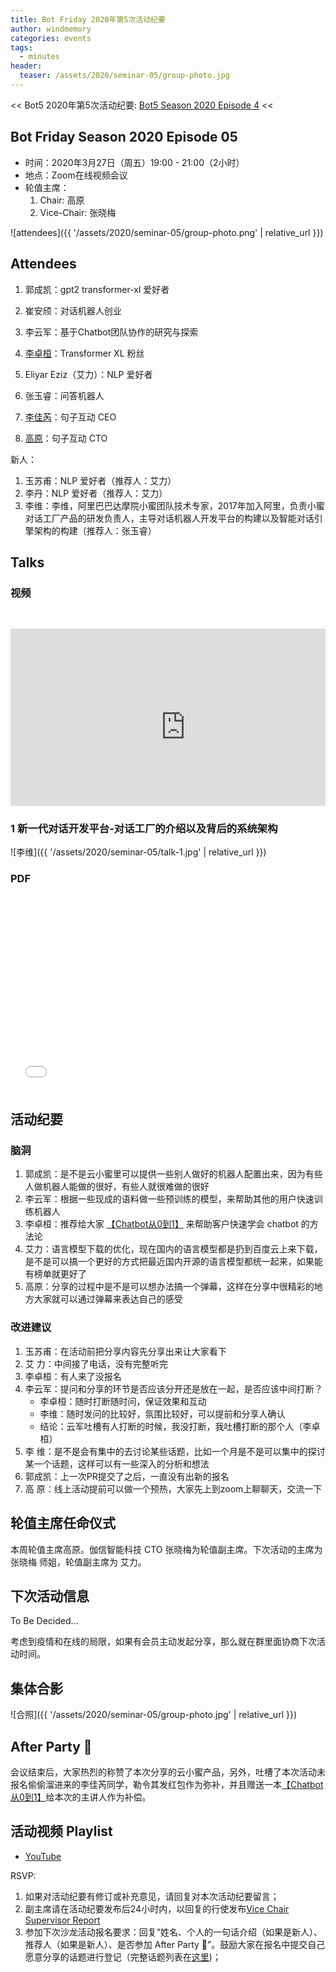 ```yaml
---
title: Bot Friday 2020年第5次活动纪要
author: windmemory
categories: events
tags:
  - minutes
header:
  teaser: /assets/2020/seminar-05/group-photo.jpg
---
```


<< Bot5 2020年第5次活动纪要: [Bot5 Season 2020 Episode 4](https://bot5.club/events/seminar-minutes-2020-04) <<

## Bot Friday Season 2020 Episode 05

- 时间：2020年3月27日（周五）19:00 - 21:00（2小时）
- 地点：Zoom在线视频会议
- 轮值主席：
    1. Chair: 高原
    1. Vice-Chair: 张晓梅

![attendees]({{ '/assets/2020/seminar-05/group-photo.png' | relative_url }})

## Attendees

1. 郭成凯：gpt2 transformer-xl 爱好者
1. 崔安颀：对话机器人创业

1. 李云军：基于Chatbot团队协作的研究与探索
1. [李卓桓](/people/huan/)：Transformer XL 粉丝
1. Eliyar Eziz（艾力）：NLP 爱好者
1. 张玉睿：问答机器人
1. [李佳芮](/people/lijiarui/)：句子互动 CEO
1. [高原](/people/windmemory/)：句子互动 CTO

新人：

1. 玉苏甫：NLP 爱好者（推荐人：艾力）
1. 李丹：NLP 爱好者（推荐人：艾力）
1. 李维：李维，阿里巴巴达摩院小蜜团队技术专家，2017年加入阿里，负责小蜜对话工厂产品的研发负责人，主导对话机器人开发平台的构建以及智能对话引擎架构的构建（推荐人：张玉睿）

## Talks

### 视频

<div class="video-container" style="
    position: relative;
    padding-bottom:56.25%;
    padding-top:30px;
    height:0;
    overflow:hidden;
">
  <iframe width="560" height="315"
    src="https://www.youtube.com/embed/ydq-gRmoxcE"
    frameborder="0"
    allow="accelerometer; autoplay; encrypted-media; gyroscope; picture-in-picture"
    allowfullscreen
  ></iframe>
</div>

### 1 新一代对话开发平台-对话工厂的介绍以及背后的系统架构

![李维]({{ '/assets/2020/seminar-05/talk-1.jpg' | relative_url }})

### PDF

<div class="video-container" style="
    position: relative;
    padding-bottom:56.25%;
    padding-top:30px;
    height:0;
    overflow:hidden;
">
  <iframe
    src='{{ '/assets/js/viewer-js/#/assets/2020/seminar-05/talk-1.pdf' | relative_url }}'
    width='560'
    height='315'
    allowfullscreen
    webkitallowfullscreen
    frameborder="0"
    style="
      position: absolute;
      top:0;
      left:0;
      width:100%;
      height:100%;
    "
  ></iframe>
</div>

## 活动纪要

### 脑洞

1. 郭成凯：是不是云小蜜里可以提供一些别人做好的机器人配置出来，因为有些人做机器人能做的很好，有些人就很难做的很好
1. 李云军：根据一些现成的语料做一些预训练的模型，来帮助其他的用户快速训练机器人
1. 李卓桓：推荐给大家 [【Chatbot从0到1】](https://item.jd.com/12630213.html) 来帮助客户快速学会 chatbot 的方法论
1. 艾力：语言模型下载的优化，现在国内的语言模型都是扔到百度云上来下载，是不是可以搞一个更好的方式把最近国内开源的语言模型都统一起来，如果能有榜单就更好了
1. 高原：分享的过程中是不是可以想办法搞一个弹幕，这样在分享中很精彩的地方大家就可以通过弹幕来表达自己的感受

### 改进建议

1. 玉苏甫：在活动前把分享内容先分享出来让大家看下
1. 艾  力：中间接了电话，没有完整听完
1. 李卓桓：有人来了没报名
1. 李云军：提问和分享的环节是否应该分开还是放在一起，是否应该中间打断？
    - 李卓桓：随时打断随时问，保证效果和互动
    - 李维：随时发问的比较好，氛围比较好，可以提前和分享人确认
    - 结论：云军吐槽有人打断的时候，我没打断，我吐槽打断的那个人（李卓桓）
1. 李  维：是不是会有集中的去讨论某些话题，比如一个月是不是可以集中的探讨某一个话题，这样可以有一些深入的分析和想法
1. 郭成凯：上一次PR提交了之后，一直没有出新的报名
1. 高  原：线上活动提前可以做一个预热，大家先上到zoom上聊聊天，交流一下

## 轮值主席任命仪式

本周轮值主席高原。伽信智能科技 CTO 张晓梅为轮值副主席。下次活动的主席为 张晓梅 师姐，轮值副主席为 艾力。

## 下次活动信息

To Be Decided...

考虑到疫情和在线的局限，如果有会员主动发起分享，那么就在群里面协商下次活动时间。

## 集体合影

![合照]({{ '/assets/2020/seminar-05/group-photo.jpg' | relative_url }})

## After Party 🍻

会议结束后，大家热烈的称赞了本次分享的云小蜜产品，另外，吐槽了本次活动未报名偷偷溜进来的李佳芮同学，勒令其发红包作为弥补，并且赠送一本[【Chatbot从0到1】](https://item.jd.com/12630213.html)给本次的主讲人作为补偿。

## 活动视频 Playlist

- [YouTube](https://www.youtube.com/playlist?list=PL8hd9KDTdarDJdNcARh5nInSkurE2wDXu)

RSVP:

1. 如果对活动纪要有修订或补充意见，请回复对本次活动纪要留言；
1. 副主席请在活动纪要发布后24小时内，以回复的行使发布[Vice Chair Supervisor Report](/manuals/chair/#vice-chair-supervisor-report)
1. 参加下次沙龙活动报名要求：回复“姓名、个人的一句话介绍（如果是新人）、推荐人（如果是新人）、是否参加 After Party 🍻”。鼓励大家在报名中提交自己愿意分享的话题进行登记（完整话题列表在[这里](https://www.bot5.club/talks/))；
